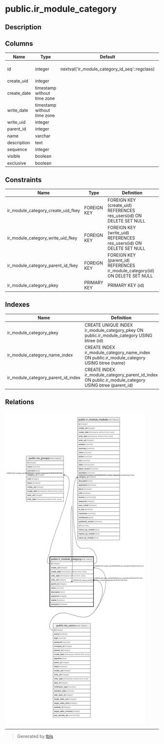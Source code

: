 # public.ir_module_category

## Description

## Columns

| Name | Type | Default | Nullable | Children | Parents | Comment |
| ---- | ---- | ------- | -------- | -------- | ------- | ------- |
| id | integer | nextval('ir_module_category_id_seq'::regclass) | false | [public.res_groups](public.res_groups.md) [public.ir_module_category](public.ir_module_category.md) [public.ir_module_module](public.ir_module_module.md) |  |  |
| create_uid | integer |  | true |  | [public.res_users](public.res_users.md) |  |
| create_date | timestamp without time zone |  | true |  |  |  |
| write_date | timestamp without time zone |  | true |  |  |  |
| write_uid | integer |  | true |  | [public.res_users](public.res_users.md) |  |
| parent_id | integer |  | true |  | [public.ir_module_category](public.ir_module_category.md) |  |
| name | varchar |  | false |  |  |  |
| description | text |  | true |  |  | Description |
| sequence | integer |  | true |  |  | Sequence |
| visible | boolean |  | true |  |  | Visible |
| exclusive | boolean |  | true |  |  | Exclusive |

## Constraints

| Name | Type | Definition |
| ---- | ---- | ---------- |
| ir_module_category_create_uid_fkey | FOREIGN KEY | FOREIGN KEY (create_uid) REFERENCES res_users(id) ON DELETE SET NULL |
| ir_module_category_write_uid_fkey | FOREIGN KEY | FOREIGN KEY (write_uid) REFERENCES res_users(id) ON DELETE SET NULL |
| ir_module_category_parent_id_fkey | FOREIGN KEY | FOREIGN KEY (parent_id) REFERENCES ir_module_category(id) ON DELETE SET NULL |
| ir_module_category_pkey | PRIMARY KEY | PRIMARY KEY (id) |

## Indexes

| Name | Definition |
| ---- | ---------- |
| ir_module_category_pkey | CREATE UNIQUE INDEX ir_module_category_pkey ON public.ir_module_category USING btree (id) |
| ir_module_category_name_index | CREATE INDEX ir_module_category_name_index ON public.ir_module_category USING btree (name) |
| ir_module_category_parent_id_index | CREATE INDEX ir_module_category_parent_id_index ON public.ir_module_category USING btree (parent_id) |

## Relations

![er](public.ir_module_category.svg)

---

> Generated by [tbls](https://github.com/k1LoW/tbls)
